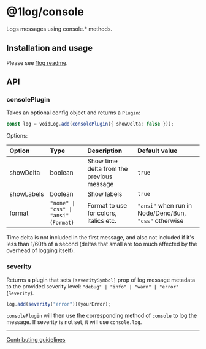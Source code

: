 # @1log/console

Logs messages using console.\* methods.

## Installation and usage

Please see [1log readme](https://github.com/ivan7237d/1log).

## API

### consolePlugin

Takes an optional config object and returns a `Plugin`:

```ts
const log = voidLog.add(consolePlugin({ showDelta: false }));
```

Options:

| Option     | Type                                   | Description                               | Default value                                         |
| :--------- | :------------------------------------- | :---------------------------------------- | :---------------------------------------------------- |
| showDelta  | boolean                                | Show time delta from the previous message | `true`                                                |
| showLabels | boolean                                | Show labels                               | `true`                                                |
| format     | `"none" \| "css" \| "ansi"` (`Format`) | Format to use for colors, italics etc.    | `"ansi"` when run in Node/Deno/Bun, `"css"` otherwise |

Time delta is not included in the first message, and also not included if it's less than 1/60th of a second (deltas that small are too much affected by the overhead of logging itself).

### severity

Returns a plugin that sets `[severitySymbol]` prop of log message metadata to the provided severity level: `"debug" | "info" | "warn" | "error"` (`Severity`).

```ts
log.add(severity("error"))(yourError);
```

`consolePlugin` will then use the corresponding method of `console` to log the message. If severity is not set, it will use `console.log`.

---

[Contributing guidelines](https://github.com/ivan7237d/1log/blob/master/.github/CONTRIBUTING.md)
